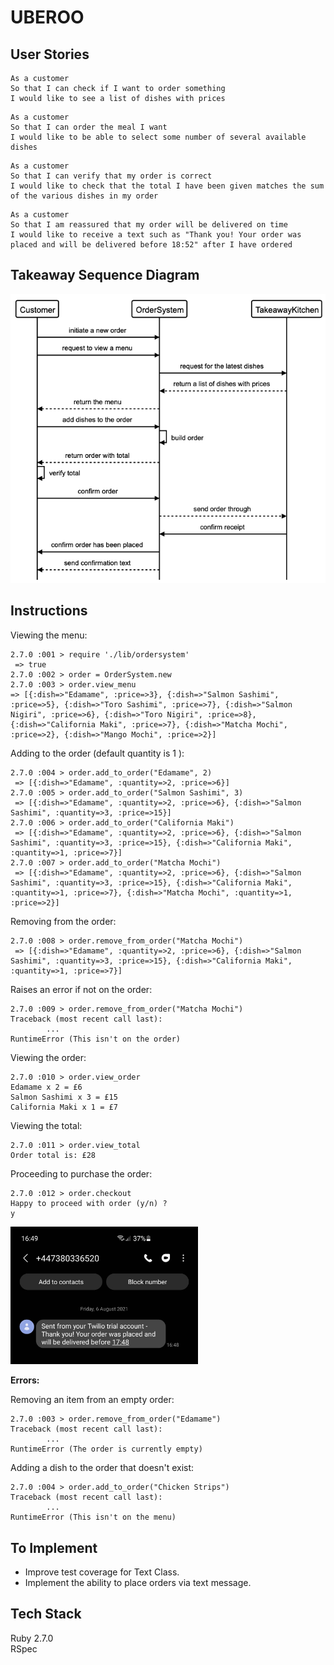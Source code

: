 # UBEROO

User Stories
-----
```
As a customer
So that I can check if I want to order something
I would like to see a list of dishes with prices
```
```
As a customer
So that I can order the meal I want
I would like to be able to select some number of several available dishes
```
```
As a customer
So that I can verify that my order is correct
I would like to check that the total I have been given matches the sum of the various dishes in my order
```
```
As a customer
So that I am reassured that my order will be delivered on time
I would like to receive a text such as "Thank you! Your order was placed and will be delivered before 18:52" after I have ordered
```

Takeaway Sequence Diagram
-----
![screenshot](./images/takeaway_sequence.png)

Instructions
------------------
Viewing the menu:

```
2.7.0 :001 > require './lib/ordersystem'
 => true
2.7.0 :002 > order = OrderSystem.new
2.7.0 :003 > order.view_menu
=> [{:dish=>"Edamame", :price=>3}, {:dish=>"Salmon Sashimi", :price=>5}, {:dish=>"Toro Sashimi", :price=>7}, {:dish=>"Salmon Nigiri", :price=>6}, {:dish=>"Toro Nigiri", :price=>8}, {:dish=>"California Maki", :price=>7}, {:dish=>"Matcha Mochi", :price=>2}, {:dish=>"Mango Mochi", :price=>2}]
 ```

 Adding to the order (default quantity is 1 ):
 ```
 2.7.0 :004 > order.add_to_order("Edamame", 2)
  => [{:dish=>"Edamame", :quantity=>2, :price=>6}]
 2.7.0 :005 > order.add_to_order("Salmon Sashimi", 3)
  => [{:dish=>"Edamame", :quantity=>2, :price=>6}, {:dish=>"Salmon Sashimi", :quantity=>3, :price=>15}]
 2.7.0 :006 > order.add_to_order("California Maki")
  => [{:dish=>"Edamame", :quantity=>2, :price=>6}, {:dish=>"Salmon Sashimi", :quantity=>3, :price=>15}, {:dish=>"California Maki", :quantity=>1, :price=>7}]
 2.7.0 :007 > order.add_to_order("Matcha Mochi")
  => [{:dish=>"Edamame", :quantity=>2, :price=>6}, {:dish=>"Salmon Sashimi", :quantity=>3, :price=>15}, {:dish=>"California Maki", :quantity=>1, :price=>7}, {:dish=>"Matcha Mochi", :quantity=>1, :price=>2}]
 ```

Removing from the order:
```
2.7.0 :008 > order.remove_from_order("Matcha Mochi")
 => [{:dish=>"Edamame", :quantity=>2, :price=>6}, {:dish=>"Salmon Sashimi", :quantity=>3, :price=>15}, {:dish=>"California Maki", :quantity=>1, :price=>7}]
```

Raises an error if not on the order:
```
2.7.0 :009 > order.remove_from_order("Matcha Mochi")
Traceback (most recent call last):
        ...
RuntimeError (This isn't on the order)
```

Viewing the order:
```
2.7.0 :010 > order.view_order
Edamame x 2 = £6
Salmon Sashimi x 3 = £15
California Maki x 1 = £7
```

Viewing the total:
```
2.7.0 :011 > order.view_total
Order total is: £28
```

Proceeding to purchase the order:
```
2.7.0 :012 > order.checkout
Happy to proceed with order (y/n) ?
y
```

<img src="https://github.com/francescoFH/uberoo/blob/main/images/twilio_text.png" width="300">

**Errors:**

Removing an item from an empty order:
```
2.7.0 :003 > order.remove_from_order("Edamame")
Traceback (most recent call last):
        ...
RuntimeError (The order is currently empty)
```

Adding a dish to the order that doesn't exist:
```
2.7.0 :004 > order.add_to_order("Chicken Strips")
Traceback (most recent call last):
        ...
RuntimeError (This isn't on the menu)
```

To Implement
------------------
* Improve test coverage for Text Class.
* Implement the ability to place orders via text message.

Tech Stack
------------------
Ruby 2.7.0  
RSpec
